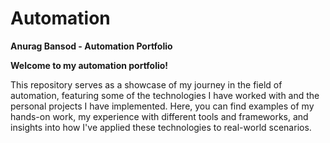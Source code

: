 # Automation
**Anurag Bansod - Automation Portfolio**

**Welcome to my automation portfolio!**

This repository serves as a showcase of my journey in the field of automation, featuring some of the technologies I have worked with and the personal projects I have implemented. Here, you can find examples of my hands-on work, my experience with different tools and frameworks, and insights into how I've applied these technologies to real-world scenarios.
